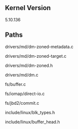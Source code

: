 ## Kernel Version
5.10.136

## Paths
drivers/md/dm-zoned-metadata.c

drivers/md/dm-zoned-target.c

drivers/md/dm-zoned.h

drivers/md/dm.c

fs/buffer.c

fs/iomap/direct-io.c

fs/jbd2/commit.c

include/linux/blk_types.h

include/linux/buffer_head.h
